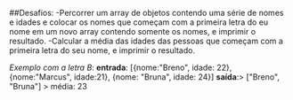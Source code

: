 ##Desafios:
-Percorrer um array de objetos contendo uma série de nomes e idades e colocar os
nomes que começam com a primeira letra do eu nome em um novo array contendo somente os nomes, e imprimir o resultado.
-Calcular a média das idades das pessoas que começam com a primeira letra do seu nome, e imprimir o resultado.

*Exemplo com a letra B*:
  **entrada**: [{nome:"Breno", idade: 22}, {nome:"Marcus", idade:21}, {nome: "Bruna", idade: 24}]
  **saída**:> ["Breno", "Bruna"]
            > média: 23